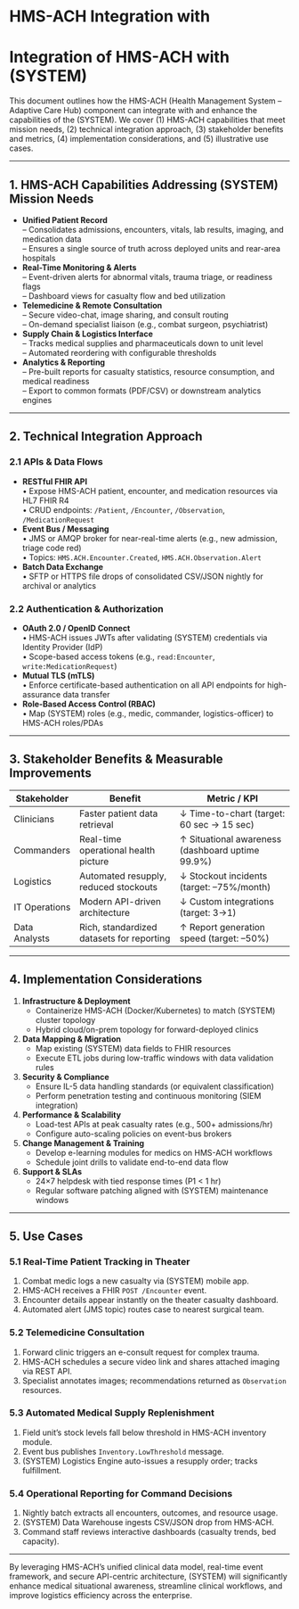 # HMS-ACH Integration with 

# Integration of HMS-ACH with (SYSTEM)

This document outlines how the HMS-ACH (Health Management System – Adaptive Care Hub) component can integrate with and enhance the capabilities of the (SYSTEM). We cover (1) HMS-ACH capabilities that meet mission needs, (2) technical integration approach, (3) stakeholder benefits and metrics, (4) implementation considerations, and (5) illustrative use cases.

---

## 1. HMS-ACH Capabilities Addressing (SYSTEM) Mission Needs

- **Unified Patient Record**  
  – Consolidates admissions, encounters, vitals, lab results, imaging, and medication data  
  – Ensures a single source of truth across deployed units and rear-area hospitals  
- **Real-Time Monitoring & Alerts**  
  – Event-driven alerts for abnormal vitals, trauma triage, or readiness flags  
  – Dashboard views for casualty flow and bed utilization  
- **Telemedicine & Remote Consultation**  
  – Secure video-chat, image sharing, and consult routing  
  – On-demand specialist liaison (e.g., combat surgeon, psychiatrist)  
- **Supply Chain & Logistics Interface**  
  – Tracks medical supplies and pharmaceuticals down to unit level  
  – Automated reordering with configurable thresholds  
- **Analytics & Reporting**  
  – Pre-built reports for casualty statistics, resource consumption, and medical readiness  
  – Export to common formats (PDF/CSV) or downstream analytics engines  

---

## 2. Technical Integration Approach

### 2.1 APIs & Data Flows
- **RESTful FHIR API**  
  • Expose HMS-ACH patient, encounter, and medication resources via HL7 FHIR R4  
  • CRUD endpoints: `/Patient`, `/Encounter`, `/Observation`, `/MedicationRequest`  
- **Event Bus / Messaging**  
  • JMS or AMQP broker for near-real-time alerts (e.g., new admission, triage code red)  
  • Topics: `HMS.ACH.Encounter.Created`, `HMS.ACH.Observation.Alert`  
- **Batch Data Exchange**  
  • SFTP or HTTPS file drops of consolidated CSV/JSON nightly for archival or analytics  

### 2.2 Authentication & Authorization
- **OAuth 2.0 / OpenID Connect**  
  • HMS-ACH issues JWTs after validating (SYSTEM) credentials via Identity Provider (IdP)  
  • Scope-based access tokens (e.g., `read:Encounter`, `write:MedicationRequest`)  
- **Mutual TLS (mTLS)**  
  • Enforce certificate-based authentication on all API endpoints for high-assurance data transfer  
- **Role-Based Access Control (RBAC)**  
  • Map (SYSTEM) roles (e.g., medic, commander, logistics-officer) to HMS-ACH roles/PDAs  

---

## 3. Stakeholder Benefits & Measurable Improvements

| Stakeholder     | Benefit                                    | Metric / KPI                                 |
|-----------------|--------------------------------------------|-----------------------------------------------|
| Clinicians      | Faster patient data retrieval              | ↓ Time-to-chart (target: 60 sec → 15 sec)     |
| Commanders      | Real-time operational health picture       | ↑ Situational awareness (dashboard uptime 99.9%) |
| Logistics       | Automated resupply, reduced stockouts      | ↓ Stockout incidents (target: –75%/month)     |
| IT Operations   | Modern API-driven architecture             | ↓ Custom integrations (target: 3→1)           |
| Data Analysts   | Rich, standardized datasets for reporting  | ↑ Report generation speed (target: –50%)      |

---

## 4. Implementation Considerations

1. **Infrastructure & Deployment**  
   - Containerize HMS-ACH (Docker/Kubernetes) to match (SYSTEM) cluster topology  
   - Hybrid cloud/on-prem topology for forward-deployed clinics  
2. **Data Mapping & Migration**  
   - Map existing (SYSTEM) data fields to FHIR resources  
   - Execute ETL jobs during low-traffic windows with data validation rules  
3. **Security & Compliance**  
   - Ensure IL-5 data handling standards (or equivalent classification)  
   - Perform penetration testing and continuous monitoring (SIEM integration)  
4. **Performance & Scalability**  
   - Load-test APIs at peak casualty rates (e.g., 500+ admissions/hr)  
   - Configure auto-scaling policies on event-bus brokers  
5. **Change Management & Training**  
   - Develop e-learning modules for medics on HMS-ACH workflows  
   - Schedule joint drills to validate end-to-end data flow  
6. **Support & SLAs**  
   - 24×7 helpdesk with tied response times (P1 < 1 hr)  
   - Regular software patching aligned with (SYSTEM) maintenance windows  

---

## 5. Use Cases

### 5.1 Real-Time Patient Tracking in Theater  
1. Combat medic logs a new casualty via (SYSTEM) mobile app.  
2. HMS-ACH receives a FHIR `POST /Encounter` event.  
3. Encounter details appear instantly on the theater casualty dashboard.  
4. Automated alert (JMS topic) routes case to nearest surgical team.

### 5.2 Telemedicine Consultation  
1. Forward clinic triggers an e-consult request for complex trauma.  
2. HMS-ACH schedules a secure video link and shares attached imaging via REST API.  
3. Specialist annotates images; recommendations returned as `Observation` resources.

### 5.3 Automated Medical Supply Replenishment  
1. Field unit’s stock levels fall below threshold in HMS-ACH inventory module.  
2. Event bus publishes `Inventory.LowThreshold` message.  
3. (SYSTEM) Logistics Engine auto-issues a resupply order; tracks fulfillment.

### 5.4 Operational Reporting for Command Decisions  
1. Nightly batch extracts all encounters, outcomes, and resource usage.  
2. (SYSTEM) Data Warehouse ingests CSV/JSON drop from HMS-ACH.  
3. Command staff reviews interactive dashboards (casualty trends, bed capacity).

---

By leveraging HMS-ACH’s unified clinical data model, real-time event framework, and secure API-centric architecture, (SYSTEM) will significantly enhance medical situational awareness, streamline clinical workflows, and improve logistics efficiency across the enterprise.
